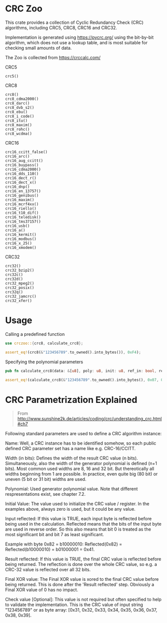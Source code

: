 # CRC Zoo

This crate provides a collection of Cyclic Redundancy Check (CRC) algorithms, including CRC5, CRC8, CRC16 and CRC32.

Implementation is generated using https://pycrc.org/ using the bit-by-bit algorithm, which does not 
use a lookup table, and is most suitable for checking small amounts of data.

The Zoo is collected from https://crccalc.com/

CRC5
```
crc5()
```

CRC8
```
crc8()
crc8_cdma2000()
crc8_darc()
crc8_dvb_s2()
crc8_ebu()
crc8_i_code()
crc8_itu()
crc8_maxim()
crc8_rohc()
crc8_wcdma()
```

CRC16
```
crc16_ccitt_false()
crc16_arc()
crc16_aug_ccitt()
crc16_buypass()
crc16_cdma2000()
crc16_dds_110()
crc16_dect_r()
crc16_dect_x()
crc16_dnp()
crc16_en_13757()
crc16_genibus()
crc16_maxim()
crc16_mcrf4xx()
crc16_riello()
crc16_t10_dif()
crc16_teledisk()
crc16_tms37157()
crc16_usb()
crc16_a()
crc16_kermit()
crc16_modbus()
crc16_x_25()
crc16_xmodem()
```

CRC32
```
crc32()
crc32_bzip2()
crc32c()
crc32d()
crc32_mpeg2()
crc32_posix()
crc32q()
crc32_jamcrc()
crc32_xfer()
```

# Usage

Calling a predefined function
```rust
use crczoo::{crc8, calculate_crc8};

assert_eq!(crc8(&"123456789".to_owned().into_bytes()), 0xF4);
```

Specifying the polynomial parameters
```rust
pub fn calculate_crc8(data: &[u8], poly: u8, init: u8, ref_in: bool, ref_out: bool, xor_out: u8) -> u8;

assert_eq!(calculate_crc8(&"123456789".to_owned().into_bytes(), 0x07, 0x00, false, false, 0x00), 0xF4);
```

# CRC Parametrization Explained

> From http://www.sunshine2k.de/articles/coding/crc/understanding_crc.html#ch7

Following standard parameters are used to define a CRC algorithm instance:

Name: Well, a CRC instance has to be identified somehow, so each public defined CRC parameter set 
has a name like e.g. CRC-16/CCITT.

Width (in bits): Defines the width of the result CRC value (n bits). Simultaneously, also the 
width of the generator polynomial is defined (n+1 bits). Most common used widths are 8, 16 and 32 
bit. But thereotically all widths beginning from 1 are possible. In practice, even quite big (80 
bit) or uneven (5 bit or 31 bit) widths are used.

Polynomial: Used generator polynomial value. Note that different respresentations exist, see 
chapter 7.2.

Initial Value: The value used to initialize the CRC value / register. In the examples above, 
always zero is used, but it could be any value.

Input reflected: If this value is TRUE, each input byte is reflected before being used in the 
calculation. Reflected means that the bits of the input byte are used in reverse order. So this 
also means that bit 0 is treated as the most significant bit and bit 7 as least significant.

Example with byte 0x82 = b10000010: Reflected(0x82) = Reflected(b10000010) = b01000001 = 0x41.

Result reflected: If this value is TRUE, the final CRC value is reflected before being returned. 
The reflection is done over the whole CRC value, so e.g. a CRC-32 value is reflected over all 32 
bits.

Final XOR value: The Final XOR value is xored to the final CRC value before being returned. This 
is done after the 'Result reflected' step. Obviously a Final XOR value of 0 has no impact.

Check value [Optional]: This value is not required but often specified to help to validate the 
implementation. This is the CRC value of input string "123456789" or as byte array: 
[0x31, 0x32, 0x33, 0x34, 0x35, 0x36, 0x37, 0x38, 0x39].
